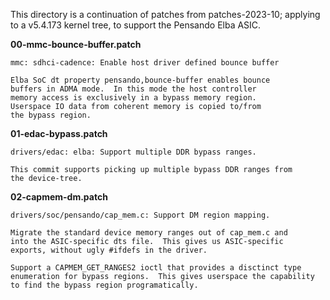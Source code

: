 This directory is a continuation of patches from patches-2023-10; applying
to a v5.4.173 kernel tree, to support the Pensando Elba ASIC.

**00-mmc-bounce-buffer.patch**<br>
```
mmc: sdhci-cadence: Enable host driver defined bounce buffer

Elba SoC dt property pensando,bounce-buffer enables bounce
buffers in ADMA mode.  In this mode the host controller
memory access is exclusively in a bypass memory region.
Userspace IO data from coherent memory is copied to/from
the bypass region.
```
**01-edac-bypass.patch**<br>
```
drivers/edac: elba: Support multiple DDR bypass ranges.

This commit supports picking up multiple bypass DDR ranges from
the device-tree.

```
**02-capmem-dm.patch**<br>
```
drivers/soc/pensando/cap_mem.c: Support DM region mapping.

Migrate the standard device memory ranges out of cap_mem.c and
into the ASIC-specific dts file.  This gives us ASIC-specific
exports, without ugly #ifdefs in the driver.

Support a CAPMEM_GET_RANGES2 ioctl that provides a disctinct type
enumeration for bypass regions.  This gives userspace the capability
to find the bypass region programatically.
```
